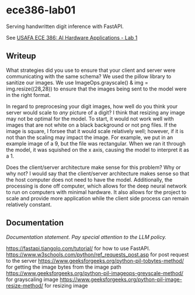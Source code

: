 # ece386-lab01

Serving handwritten digit inference with FastAPI.

See [USAFA ECE 386: AI Hardware Applications - Lab 1](https://usafa-ece.github.io/ece386-book/b1-prediction/lab-digits-api.html)


## Writeup

What strategies did you use to ensure that your client and server were communicating with the same schema?
We used the pillow library to sanitize our images. We use ImageOps.grayscale() & img = img.resize((28,28)) to ensure that the images being sent to the model were in the right format. 

In regard to preprocesing your digit images, how well do you think your server would scale to *any* picture of a digit?
I think that resizing any image may not be optimal for the model. To start, it would not work well with images that are not white on a black background or not png files. If the image is square, I forsee that it would scale relatively well; however, if it is not than the scaling may impact the image. For example, we put in an example image of a 9, but the file was rectangular. When we ran it through the model, it was squished on the x axis, causing the model to interpret it as a 1.

Does the client/server architecture make sense for this problem? Why or why not?
I would say that the client/server architecture makes sense so that the host computer does not need to have the model. Additionally, the processing is done off computer, which allows for the deep neural network to run on computers with minimal hardware. It also allows for the project to scale and provide more application while the client side process can remain relatively constant.

## Documentation

*Documentation statement. Pay special attention to the LLM policy.*

https://fastapi.tiangolo.com/tutorial/ for how to use FastAPI.
https://www.w3schools.com/python/ref_requests_post.asp for post request to the server
https://www.geeksforgeeks.org/python-pil-tobytes-method/ for getting the image bytes from the image path
https://www.geeksforgeeks.org/python-pil-imageops-greyscale-method/ for grayscaling image
https://www.geeksforgeeks.org/python-pil-image-resize-method/ for resizing image
